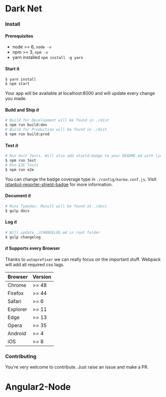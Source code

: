 # Dark Net

### Install

#### Prerequisites

- node >= 6, `node -v`
- npm >= 3, `npm -v`
- yarn installed `npm install -g yarn`

#### Start it

```sh
$ yarn install
$ npm start
```
Your app will be available at localhost:8000 and will update every change you made.

#### Build and Ship _it_

```sh
# Build for Development will be found in ./dist
$ npm run build:dev
# Build for Production will be found in ./dist
$ npm run build:prod
```

#### Test _it_

```sh
# Run Unit Tests. Will also add shield-badge to your README.md with line coverage percentage
$ npm run test
# Run E2E Tests
$ npm run e2e
```

You can change the badge coverage type in `./config/karma.conf.js`.
Visit [istanbul-reporter-shield-badge](https://www.npmjs.com/package/istanbul-reporter-shield-badge) for more information.

#### Document _it_

```sh
# Runs Typedoc. Result will be found at ./docs
$ gulp docs
```

#### Log _it_

```sh
# Will update ./CHANGELOG.md in root folder
$ gulp changelog
```

#### _it_ Supports every Browser

Thanks to `autoprefixer` we can really focus on the important stuff.
Webpack will add all required css tags.

| Browser | Version |
| :--- | :--- |
| Chrome | >= 48 |
| Firefox | >= 44 |
| Safari | >= 6 |
| Explorer | >= 11 |
| Edge | >= 13 |
| Opera | >= 35 |
| Android | >= 4|
| iOS | >= 8 |

### Contributing 

You're very welcome to contribute. Just raise an issue and make a PR.

# Angular2-Node
